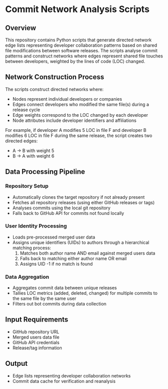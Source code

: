 # Commit Network Analysis Scripts

## Overview

This repository contains Python scripts that generate directed network edge lists representing developer collaboration patterns based on shared file modifications between software releases. The scripts analyse commit patterns and construct networks where edges represent shared file touches between developers, weighted by the lines of code (LOC) changed.

## Network Construction Process

The scripts construct directed networks where:
- Nodes represent individual developers or companies
- Edges connect developers who modified the same file(s) during a release cycle
- Edge weights correspond to the LOC changed by each developer
- Node attributes include developer identifiers and affiliations

For example, if developer A modifies 5 LOC in file F and developer B modifies 6 LOC in file F during the same release, the script creates two directed edges:
- A → B with weight 5
- B → A with weight 6

## Data Processing Pipeline

### Repository Setup
- Automatically clones the target repository if not already present
- Fetches all repository releases (using either GitHub releases or tags)
- Analyses commits using the local git repository
- Falls back to GitHub API for commits not found locally

### User Identity Processing
- Loads pre-processed merged user data
- Assigns unique identifiers (UIDs) to authors through a hierarchical matching process:
  1. Matches both author name AND email against merged users data
  2. Falls back to matching either author name OR email
  3. Assigns UID -1 if no match is found

### Data Aggregation
- Aggregates commit data between unique releases
- Tallies LOC metrics (added, deleted, changed) for multiple commits to the same file by the same user
- Filters out bot commits during data collection

## Input Requirements
- GitHub repository URL
- Merged users data file
- GitHub API credentials
- Release/tag information

## Output
- Edge lists representing developer collaboration networks
- Commit data cache for verification and reanalysis